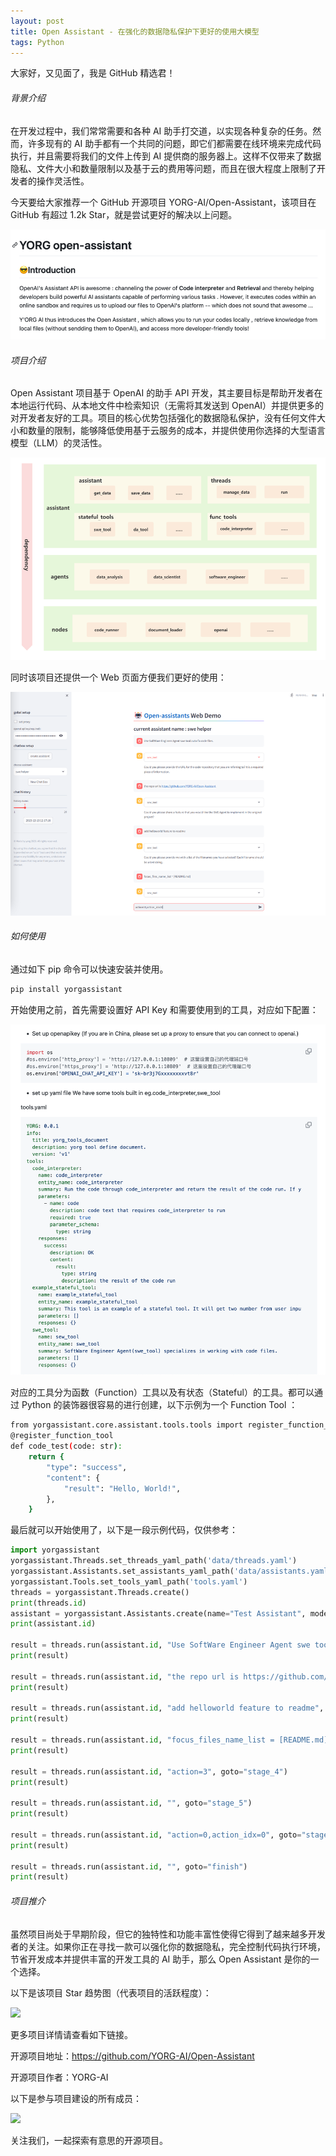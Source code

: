 ```yaml
---
layout: post
title: Open Assistant - 在强化的数据隐私保护下更好的使用大模型
tags: Python
---
```


大家好，又见面了，我是 GitHub 精选君！

###### 背景介绍

在开发过程中，我们常常需要和各种 AI 助手打交道，以实现各种复杂的任务。然而，许多现有的 AI 助手都有一个共同的问题，即它们都需要在线环境来完成代码执行，并且需要将我们的文件上传到 AI 提供商的服务器上。这样不仅带来了数据隐私、文件大小和数量限制以及基于云的费用等问题，而且在很大程度上限制了开发者的操作灵活性。

今天要给大家推荐一个 GitHub 开源项目 YORG-AI/Open-Assistant，该项目在 GitHub 有超过 1.2k Star，就是尝试更好的解决以上问题。

![](https://raw.githubusercontent.com/ZhuPeng/pic/master/images/compress_image-20231217225329064.png)

###### 项目介绍

Open Assistant 项目基于 OpenAI 的助手 API 开发，其主要目标是帮助开发者在本地运行代码、从本地文件中检索知识（无需将其发送到 OpenAI）并提供更多的对开发者友好的工具。项目的核心优势包括强化的数据隐私保护，没有任何文件大小和数量的限制，能够降低使用基于云服务的成本，并提供使用你选择的大型语言模型（LLM）的灵活性。

![](https://raw.githubusercontent.com/ZhuPeng/pic/master/images/compress_image-20231217225428827.png)

同时该项目还提供一个 Web 页面方便我们更好的使用：

![](https://raw.githubusercontent.com/ZhuPeng/pic/master/images/compress_image-20231217225551356.png)

###### 如何使用

通过如下 pip 命令可以快速安装并使用。

```bash
pip install yorgassistant
```

开始使用之前，首先需要设置好 API Key 和需要使用到的工具，对应如下配置：

![](https://raw.githubusercontent.com/ZhuPeng/pic/master/images/compress_image-20231217225846920.png)

对应的工具分为函数（Function）工具以及有状态（Stateful）的工具。都可以通过 Python  的装饰器很容易的进行创建，以下示例为一个 Function Tool ：

```bash
from yorgassistant.core.assistant.tools.tools import register_function_tool
@register_function_tool
def code_test(code: str):
    return {
        "type": "success",
        "content": {
            "result": "Hello, World!",
        },
    }
```

最后就可以开始使用了，以下是一段示例代码，仅供参考：

```python
import yorgassistant
yorgassistant.Threads.set_threads_yaml_path('data/threads.yaml')
yorgassistant.Assistants.set_assistants_yaml_path('data/assistants.yaml')
yorgassistant.Tools.set_tools_yaml_path('tools.yaml')
threads = yorgassistant.Threads.create()
print(threads.id)
assistant = yorgassistant.Assistants.create(name="Test Assistant", model="gpt-4-1106-preview", instructions="Use swe tool auto fix code files", tools=[{'type':'swe_tool'}])
print(assistant.id)

result = threads.run(assistant.id, "Use SoftWare Engineer Agent swe tool auto fix code files.")
print(result)

result = threads.run(assistant.id, "the repo url is https://github.com/YORG-AI/Open-Assistant",goto="stage_1")
print(result)

result = threads.run(assistant.id, "add helloworld feature to readme",  goto="stage_2")
print(result)

result = threads.run(assistant.id, "focus_files_name_list = [README.md]", goto="stage_3")
print(result)

result = threads.run(assistant.id, "action=3", goto="stage_4")
print(result)

result = threads.run(assistant.id, "", goto="stage_5")
print(result)

result = threads.run(assistant.id, "action=0,action_idx=0", goto="stage_6")
print(result)

result = threads.run(assistant.id, "", goto="finish")
print(result)
```

###### 项目推介

虽然项目尚处于早期阶段，但它的独特性和功能丰富性使得它得到了越来越多开发者的关注。如果你正在寻找一款可以强化你的数据隐私，完全控制代码执行环境，节省开发成本并提供丰富的开发工具的 AI 助手，那么 Open Assistant 是你的一个选择。


以下是该项目 Star 趋势图（代表项目的活跃程度）：

![](https://api.star-history.com/svg?repos=YORG-AI/Open-Assistant&type=Timeline)

更多项目详情请查看如下链接。

开源项目地址：https://github.com/YORG-AI/Open-Assistant 

开源项目作者：YORG-AI

以下是参与项目建设的所有成员：

![](https://contrib.rocks/image?repo=YORG-AI/Open-Assistant)

关注我们，一起探索有意思的开源项目。

